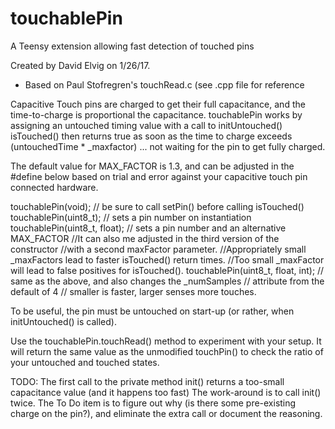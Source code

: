 # touchablePin
A Teensy extension allowing fast detection of touched pins

Created by David Elvig on 1/26/17.
- Based on Paul Stofregren's touchRead.c (see .cpp file for reference

Capacitive Touch pins are charged to get their full capacitance, and the time-to-charge is proportional the capacitance.
touchablePin works by assigning an untouched timing value with a call to initUntouched()
isTouched() then returns true as soon as the time to charge exceeds (untouchedTime * _maxfactor)
... not waiting for the pin to get fully charged.

The default value for MAX_FACTOR is 1.3, and can be adjusted in the #define below based on trial and error against your capacitive touch pin connected hardware.

touchablePin(void);  // be sure to call setPin() before calling isTouched()
touchablePin(uint8_t); // sets a pin number on instantiation
touchablePin(uint8_t, float);  // sets a pin number and an alternative MAX_FACTOR
//It can also me adjusted in the third version of the constructor
//with a second maxFactor parameter.
//Appropriately small _maxFactors lead to faster isTouched() return times.
//Too small _maxFactor will lead to false positives for isTouched().
touchablePin(uint8_t, float, int); // same as the above, and also changes the _numSamples
// attribute from the default of 4
// smaller is faster, larger senses more touches.

To be useful, the pin must be untouched on start-up (or rather, when initUntouched() is called).

Use the touchablePin.touchRead() method to experiment with your setup.
It will return the same value as the unmodified touchPin() to check the ratio of your untouched and touched states.

TODO: The first call to the private method init() returns a too-small capacitance value (and it happens too fast)
The work-around is to call init() twice.  The To Do item is to figure out why (is there some pre-existing
charge on the pin?), and eliminate the extra call or document the reasoning.
